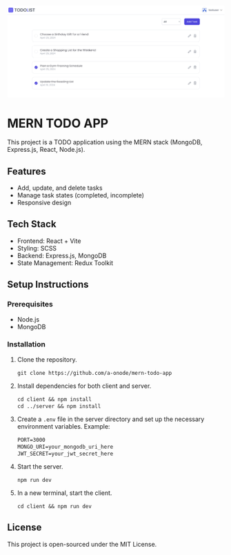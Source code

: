 ![MERN TODO APP](./banner.png)

# MERN TODO APP

This project is a TODO application using the MERN stack (MongoDB, Express.js, React, Node.js).

## Features

- Add, update, and delete tasks
- Manage task states (completed, incomplete)
- Responsive design

## Tech Stack

- Frontend: React + Vite
- Styling: SCSS
- Backend: Express.js, MongoDB
- State Management: Redux Toolkit

## Setup Instructions

### Prerequisites

- Node.js
- MongoDB

### Installation

1. Clone the repository.
   ```
   git clone https://github.com/a-onode/mern-todo-app
   ```
2. Install dependencies for both client and server.
   ```
   cd client && npm install
   cd ../server && npm install
   ```
3. Create a `.env` file in the server directory and set up the necessary environment variables. Example:
   ```
   PORT=3000
   MONGO_URI=your_mongodb_uri_here
   JWT_SECRET=your_jwt_secret_here
   ```
4. Start the server.
   ```
   npm run dev
   ```
5. In a new terminal, start the client.
   ```
   cd client && npm run dev
   ```

## License

This project is open-sourced under the MIT License.
